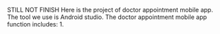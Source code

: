 STILL NOT FINISH
Here is the project of doctor appointment mobile app.
The tool we use is Android studio.
The  doctor appointment mobile app function includes:
1.
